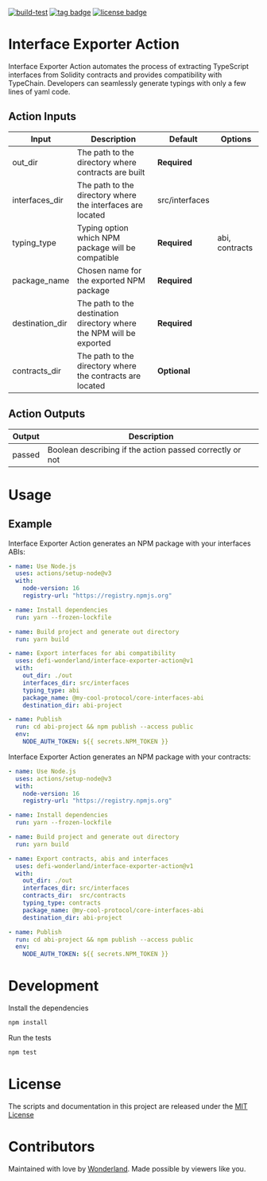 [![build-test](https://github.com/defi-wonderland/interface-exporter-action/actions/workflows/test.yml/badge.svg?branch=main)](https://github.com/defi-wonderland/interface-exporter-action/actions/workflows/test.yml)
[![tag badge](https://img.shields.io/github/v/tag/defi-wonderland/interface-exporter-action)](https://github.com/defi-wonderland/interface-exporter-action/tags)
[![license badge](https://img.shields.io/github/license/defi-wonderland/interface-exporter-action)](./LICENSE)

# Interface Exporter Action

Interface Exporter Action automates the process of extracting TypeScript interfaces from Solidity contracts and provides compatibility with TypeChain. Developers can seamlessly generate typings with only a few lines of yaml code.

## Action Inputs

| Input           | Description                                                          | Default        | Options        |
| --------------- | -------------------------------------------------------------------- | -------------- | -------------- |
| out_dir         | The path to the directory where contracts are built                  | **Required**   |                |
| interfaces_dir  | The path to the directory where the interfaces are located           | src/interfaces |                |
| typing_type     | Typing option which NPM package will be compatible                   | **Required**   | abi, contracts |
| package_name    | Chosen name for the exported NPM package                             | **Required**   |                |
| destination_dir | The path to the destination directory where the NPM will be exported | **Required**   |                |
| contracts_dir   | The path to the directory where the contracts are located            | **Optional**   |                |

## Action Outputs

| Output | Description                                              |
| ------ | -------------------------------------------------------- |
| passed | Boolean describing if the action passed correctly or not |

# Usage

## Example

Interface Exporter Action generates an NPM package with your interfaces ABIs:

```yaml
- name: Use Node.js
  uses: actions/setup-node@v3
  with:
    node-version: 16
    registry-url: "https://registry.npmjs.org"

- name: Install dependencies
  run: yarn --frozen-lockfile

- name: Build project and generate out directory
  run: yarn build

- name: Export interfaces for abi compatibility
  uses: defi-wonderland/interface-exporter-action@v1
  with:
    out_dir: ./out
    interfaces_dir: src/interfaces
    typing_type: abi
    package_name: @my-cool-protocol/core-interfaces-abi
    destination_dir: abi-project

- name: Publish
  run: cd abi-project && npm publish --access public
  env:
    NODE_AUTH_TOKEN: ${{ secrets.NPM_TOKEN }}
```

Interface Exporter Action generates an NPM package with your contracts:

```yaml
- name: Use Node.js
  uses: actions/setup-node@v3
  with:
    node-version: 16
    registry-url: "https://registry.npmjs.org"

- name: Install dependencies
  run: yarn --frozen-lockfile

- name: Build project and generate out directory
  run: yarn build

- name: Export contracts, abis and interfaces
  uses: defi-wonderland/interface-exporter-action@v1
  with:
    out_dir: ./out
    interfaces_dir: src/interfaces
    contracts_dir:  src/contracts
    typing_type: contracts
    package_name: @my-cool-protocol/core-interfaces-abi
    destination_dir: abi-project

- name: Publish
  run: cd abi-project && npm publish --access public
  env:
    NODE_AUTH_TOKEN: ${{ secrets.NPM_TOKEN }}
```

# Development

Install the dependencies

```bash
npm install
```

Run the tests

```bash
npm test
```

# License

The scripts and documentation in this project are released under the [MIT License](LICENSE)

# Contributors

Maintained with love by [Wonderland](https://defi.sucks). Made possible by viewers like you.
